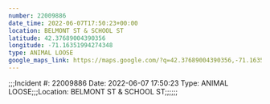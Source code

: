 ```yaml
---
number: 22009886
date_time: 2022-06-07T17:50:23+00:00
location: BELMONT ST & SCHOOL ST
latitude: 42.37689004390356
longitude: -71.16351994274348
type: ANIMAL LOOSE
google_maps_link: https://maps.google.com/?q=42.37689004390356,-71.16351994274348
---
```


;;;Incident #: 22009886  Date: 2022-06-07 17:50:23   Type: ANIMAL LOOSE;;;Location: BELMONT ST & SCHOOL ST;;;;;;
